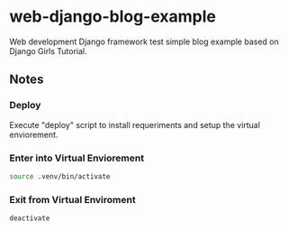 # web-django-blog-example

Web development Django framework test simple blog example based on Django Girls Tutorial.

## Notes

### Deploy

Execute "deploy" script to install requeriments and setup the virtual enviorement.

### Enter into Virtual Enviorement

```bash
source .venv/bin/activate
```

### Exit from Virtual Enviroment

```bash
deactivate
```
